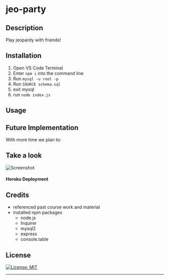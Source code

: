 # jeo-party

## Description
Play jeopardy with friends!

## Installation

1. Open VS Code Terminal
2. Enter `npm i` into the command line
3. Run `mysql -u root -p`
4. Run `SOURCE schema.sql`
5. exit mysql
7. run `node index.js`


## Usage


## Future Implementation

With more time we plan to:

## Take a look

![Screenshot]()

#### Heroku Deployment

## Credits

- referenced past course work and material
- installed npm packages 
    - node.js
    - Inquirer
    - mysql2
    - express
    - console.table

## License

[![License: MIT](https://img.shields.io/badge/License-MIT-yellow.svg)](https://opensource.org/licenses/MIT)

---